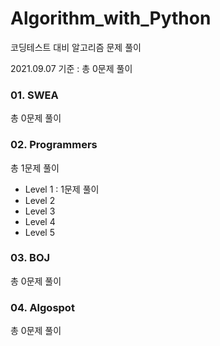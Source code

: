 # Algorithm_with_Python

코딩테스트 대비 알고리즘 문제 풀이

2021.09.07 기준 :  총 0문제 풀이



### 01. SWEA

총 0문제 풀이



### 02. Programmers

총 1문제 풀이

- Level 1  :  1문제 풀이
- Level 2
- Level 3
- Level 4
- Level 5



### 03. BOJ

총 0문제 풀이



### 04. Algospot

총 0문제 풀이
